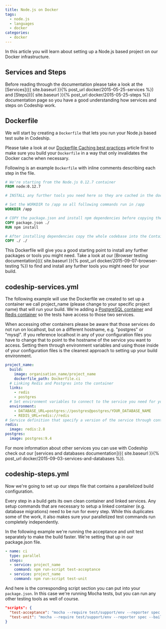 ```yaml
---
title: Node.js on Docker
tags:
  - node.js
  - languages
  - docker
categories:
  - docker
---
```

In this article you will learn about setting up a Node.js based project on our Docker infrastructure.

## Services and Steps
Before reading through the documentation please take a look at the [Services]({{ site.baseurl }}{% post_url docker/2015-05-25-services %}) and [Steps]({{ site.baseurl }}{% post_url docker/2015-05-25-steps %}) documentation page so you have a good understanding how services and steps on Codeship work.

## Dockerfile
We will start by creating a `Dockerfile` that lets you run your Node.js based test suite in Codeship.

Please take a look at our [Dockerfile Caching best practices]() article first to make sure you build your `Dockerfile` in a way that only invalidates the Docker cache when necessary.

Following is an example `Dockerfile` with inline comments describing each step in the file.

```Dockerfile
# We're starting from the Node.js 0.12.7 container
FROM node:0.12.7

# INSTALL any further tools you need here so they are cached in the docker build

# Set the WORKDIR to /app so all following commands run in /app
WORKDIR /app

# COPY the package.json and install npm dependencies before copying the whole code in
COPY package.json ./
RUN npm install

# After installing dependencies copy the whole codebase into the Container to not invalidate the cache before
COPY ./ ./
```

This Dockerfile will give you a good starting point to install any further packages or tools you might need. Take a look at our [Browser testing documentation]({{ site.baseurl }}{% post_url docker/2015-09-07-browser-testing %}) to find and install any further tools you might need for your build.

## codeship-services.yml

The following example will use the Dockerfile we created to set up a container we call project_name (please change to your specific project name) that will run your build. We're adding a [PostgreSQL container](https://hub.docker.com/_/postgres/) and [Redis container](https://hub.docker.com/_/redis/) so the tests have access to those two services.

When accessing other containers please be aware that those services do not run on localhost, but on a different hostname, e.g. "postgres" or "mysql". If you reference localhost in any of your configuration files you have to change that to point to the hostname of the service you want to access. Setting them through environment variables and using those inside of your configuration files is the cleanest approach to setting up your build environment.

```yaml
project_name:
  build:
    image: organisation_name/project_name
    dockerfile_path: Dockerfile.ci
  # Linking Redis and Postgres into the container
  links:
    - redis
    - postgres
  # Set environment variables to connect to the service you need for your build. Those environment variables can overwrite settings from your configuration files (e.g. database.yml) if configured. Make sure that your environment variables and configuration files work work together as expected.
  environment:
    - DATABASE_URL=postgres://postgres@postgres/YOUR_DATABASE_NAME
    - REDIS_URL=redis://redis
# Service definition that specify a version of the service through container tags
redis:
  image: redis:2.8
postgres:
  image: postgres:9.4
```

For more information about other services you can use with Codeship check out our [services and databases documentation]({{ site.baseurl }}{% post_url docker/2015-09-03-services-and-databases %}).

## codeship-steps.yml

Now we're going to set up our steps file that contains a parallelized build configuration.

Every step in a build gets its own clean container and linked services. Any setup commands that are necessary to setup a linked container (e.g. database migrations) need to be run for every step. While this duplicates some of the work, it also makes sure your parallelized test commands run completely independently.

In the following example we're running the acceptance and unit test separately to make the build faster. We're setting that up in our package.json file.

```yaml
- name: ci
  type: parallel
  steps:
  - service: project_name
    command: npm run-script test-acceptance
  - service: project_name
    command: npm run-script test-unit
```

And here is the corresponding script section you can put into your `package.json`. In this case we're running Mocha tests, but you can run any other testing tools as well of course.

```json
"scripts": {
  "test-acceptance": "mocha --require test/support/env --reporter spec --bail --check-leaks test/ test/acceptance/",
  "test-unit": "mocha --require test/support/env --reporter spec --bail --check-leaks test/ test/unit/"
}
```
